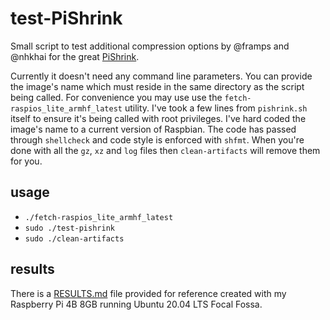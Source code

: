 # test-PiShrink

Small script to test additional compression options by @framps and @nhkhai for the great [PiShrink](https://github.com/Drewsif/PiShrink).

Currently it doesn't need any command line parameters. You can provide the image's name which must reside in the same directory as the script being called. For convenience you may use use the `fetch-raspios_lite_armhf_latest` utility. I've took a few lines from `pishrink.sh` itself to ensure it's being called with root privileges. I've hard coded the image's name to a current version of Raspbian. The code has passed through `shellcheck` and code style is enforced with `shfmt`. When you're done with all the `gz`, `xz` and `log` files then `clean-artifacts` will remove them for you.

## usage

- `./fetch-raspios_lite_armhf_latest`
- `sudo ./test-pishrink`<image>
- `sudo ./clean-artifacts`

## results

There is a [RESULTS.md](RESULTS.md) file provided for reference created with my Raspberry Pi 4B 8GB running Ubuntu 20.04 LTS Focal Fossa.
